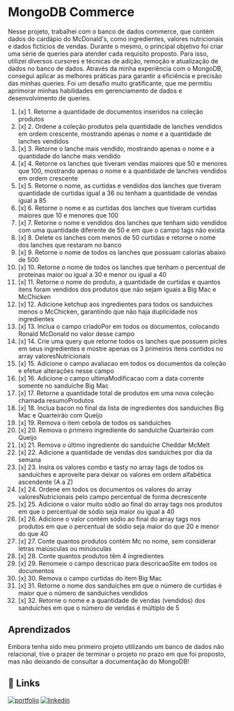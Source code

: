 # MongoDB Commerce

Nesse projeto, trabalhei com o banco de dados commerce, que contém dados do cardápio do McDonald's, como ingredientes, valores nutricionais e dados fictícios de vendas. Durante o mesmo, o principal objetivo foi criar uma série de queries para atender cada requisito proposto. Para isso, utilizei diversos cursores e técnicas de adição, remoção e atualização de dados no banco de dados. Através da minha experiência com o MongoDB, consegui aplicar as melhores práticas para garantir a eficiência e precisão das minhas queries. Foi um desafio muito gratificante, que me permitiu aprimorar minhas habilidades em gerenciamento de dados e desenvolvimento de queries.

1. [x] 1. Retorne a quantidade de documentos inseridos na coleção produtos
2. [x] 2. Ordene a coleção produtos pela quantidade de lanches vendidos em ordem crescente, mostrando apenas o nome e a quantidade de lanches vendidos
3. [x] 3. Retorne o lanche mais vendido, mostrando apenas o nome e a quantidade do lanche mais vendido
4. [x] 4. Retorne os lanches que tiveram vendas maiores que 50 e menores que 100, mostrando apenas o nome e a quantidade de lanches vendidos em ordem crescente
5. [x] 5. Retorne o nome, as curtidas e vendidos dos lanches que tiveram quantidade de curtidas igual a 36 ou tenham a quantidade de vendas igual a 85
6. [x] 6. Retorne o nome e as curtidas dos lanches que tiveram curtidas maiores que 10 e menores que 100
7. [x] 7. Retorne o nome e vendidos dos lanches que tenham sido vendidos com uma quantidade diferente de 50 e em que o campo tags não exista
8. [x] 8. Delete os lanches com menos de 50 curtidas e retorne o nome dos lanches que restaram no banco
9. [x] 9. Retorne o nome de todos os lanches que possuam calorias abaixo de 500
10. [x] 10. Retorne o nome de todos os lanches que tenham o percentual de proteínas maior ou igual a 30 e menor ou igual a 40
11. [x] 11. Retorne o nome do produto, a quantidade de curtidas e quantos itens foram vendidos dos produtos que não sejam iguais a Big Mac e McChicken
12. [x] 12. Adicione ketchup aos ingredientes para todos os sanduíches menos o McChicken, garantindo que não haja duplicidade nos ingredientes
13. [x] 13. Inclua o campo criadoPor em todos os documentos, colocando Ronald McDonald no valor desse campo
14. [x] 14. Crie uma query que retorne todos os lanches que possuem picles em seus ingredientes e mostre apenas os 3 primeiros itens contidos no array valoresNutricionais
15. [x] 15. Adicione o campo avaliacao em todos os documentos da coleção e efetue alterações nesse campo
16. [x] 16. Adicione o campo ultimaModificacao com a data corrente somente no sanduíche Big Mac
17. [x] 17. Retorne a quantidade total de produtos em uma nova coleção chamada resumoProdutos
18. [x] 18. Inclua bacon no final da lista de ingredientes dos sanduíches Big Mac e Quarteirão com Queijo
19. [x] 19. Remova o item cebola de todos os sanduíches
20. [x] 20. Remova o primeiro ingrediente do sanduíche Quarteirão com Queijo
21. [x] 21. Remova o último ingrediente do sanduíche Cheddar McMelt
22. [x] 22. Adicione a quantidade de vendas dos sanduíches por dia da semana
23. [x] 23. Insira os valores combo e tasty no array tags de todos os sanduíches e aproveite para deixar os valores em ordem alfabética ascendente (A a Z)
24. [x] 24. Ordene em todos os documentos os valores do array valoresNutricionais pelo campo percentual de forma decrescente
25. [x] 25. Adicione o valor muito sódio ao final do array tags nos produtos em que o percentual de sódio seja maior ou igual a 40
26. [x] 26. Adicione o valor contém sódio ao final do array tags nos produtos em que o percentual de sódio seja maior do que 20 e menor do que 40
27. [x] 27. Conte quantos produtos contém Mc no nome, sem considerar letras maiúsculas ou minúsculas
28. [x] 28. Conte quantos produtos têm 4 ingredientes
29. [x] 29. Renomeie o campo descricao para descricaoSite em todos os documentos
30. [x] 30. Remova o campo curtidas do item Big Mac
31. [x] 31. Retorne o nome dos sanduíches em que o número de curtidas é maior que o número de sanduíches vendidos
32. [x] 32. Retorne o nome e a quantidade de vendas (vendidos) dos sanduíches em que o número de vendas é múltiplo de 5

## Aprendizados

Embora tenha sido meu primeiro projeto utilizando um banco de dados não relacional, tive o prazer de terminar o projeto no prazo em que foi proposto, mas não deixando de consultar a documentação do MongoDB!

## 🔗 Links
[![portfolio](https://img.shields.io/badge/my_portfolio-000?style=for-the-badge&logo=ko-fi&logoColor=white)](https://marcoviana-dev.vercel.app/)
[![linkedin](https://img.shields.io/badge/linkedin-0A66C2?style=for-the-badge&logo=linkedin&logoColor=white)](https://www.linkedin.com/in/marco-viana2022/)
